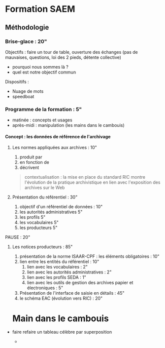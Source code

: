 # Formation SAEM

## Méthodologie

### Brise-glace : 20" 

Objectifs : faire un tour de table, ouverture des échanges (pas de mauvaises, questions, loi des 2 pieds, détente collective)

* pourquoi nous sommes là ?
* quel est notre objectif commun

Dispositifs : 

* Nuage de mots
* speedboat

### Programme de la formation : 5"

* matinée : concepts et usages
* après-midi : manipulation (les mains dans le cambouis)

#### Concept : les données de référence de l'archivage

1. Les normes appliquées aux archives : 10"

   1. produit par
   2. en fonction de
   3. décrivent

   > contextualisation : la mise en place du standard RIC montre l'évolution de la pratique archivistique en lien avec l'exposition des archives sur le Web

2. Présentation du référentiel : 30"

   1. objectif d'un référentiel de données : 10"
   2. les autorités administratives 5"
   3. les profils 5"
   4. les vocabulaires 5"
   5. les producteurs 5"

PAUSE : 20"

1. Les notices producteurs : 85"
   1. présentation de la norme ISAAR-CPF : les éléments obligatoires : 10"
   2. lien entre les entités du référentiel : 10"
      1. lien avec les vocabulaires : 2"
      2. lien avec les autorités administratives : 2"
      3. lien avec les profils SEDA : 1"
      4. lien avec les outils de gestion des archives papier et électroniques : 5"
   3. Présentation de l'interface de saisie en détails : 45"
   4. le schéma EAC (évolution vers RIC) : 20"

   # Main dans le cambouis

* faire refaire un tableau célèbre par superposition

  * 
